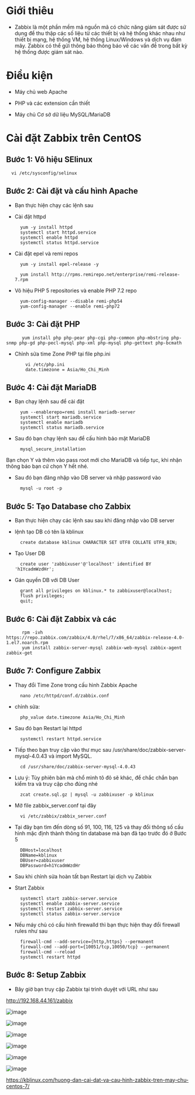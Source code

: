 # Giới thiêu

- Zabbix là một phần mềm mã nguồn mã có chức năng giám sát được sử dụng để thu thập các số liệu từ các thiết bị và hệ thống khác nhau như thiết bị mạng, hệ thống VM, hệ thống Linux/Windows và dịch vụ đám mây. Zabbix có thể gửi thông báo thông báo về các vấn đề trong bất kỳ hệ thống được giám sát nào.

# Điều kiện

- Máy chủ web Apache

- PHP và các extension cần thiết

- Máy chủ Cơ sở dữ liệu MySQL/MariaDB

# Cài đặt Zabbix trên CentOS

## Bước 1: Vô hiệu SElinux

      vi /etc/sysconfig/selinux



## Bước 2: Cài đặt và cấu hình Apache

- Bạn thực hiện chạy các lệnh sau

- Cài đặt httpd

        yum -y install httpd
        systemctl start httpd.service
        systemctl enable httpd
        systemctl status httpd.service
        



- Cài đặt epel và remi repos

        yum -y install epel-release -y

        yum install http://rpms.remirepo.net/enterprise/remi-release-7.rpm
        


- Vô hiệu PHP 5 repositories và enable PHP 7.2 repo

        yum-config-manager --disable remi-php54
        yum-config-manager --enable remi-php72
        
## Bước 3: Cài đặt PHP

          yum install php php-pear php-cgi php-common php-mbstring php-snmp php-gd php-pecl-mysql php-xml php-mysql php-gettext php-bcmath
          


- Chỉnh sửa time Zone PHP tại file php.ini

          vi /etc/php.ini
          date.timezone = Asia/Ho_Chi_Minh

          
## Bước 4: Cài đặt MariaDB

- Bạn chạy lệnh sau để cài đặt

        yum --enablerepo=remi install mariadb-server
        systemctl start mariadb.service
        systemctl enable mariadb
        systemctl status mariadb.service
        


- Sau đó bạn chạy lệnh sau để cấu hình bảo mật MariaDB

        mysql_secure_installation

Bạn chọn Y và thêm vào pass root mới cho MariaDB và tiếp tục, khi nhận thông báo bạn cứ chọn Y hết nhé.



- Sau đó bạn đăng nhập vào DB server và nhập password vào

        mysql -u root -p



## Bước 5: Tạo Database cho Zabbix

- Bạn thực hiện chạy các lệnh sau sau khi đăng nhập vào DB server

- lệnh tạo DB có tên là kblinux

        create database kblinux CHARACTER SET UTF8 COLLATE UTF8_BIN;
        
- Tạo User DB

        create user 'zabbixuser'@'localhost' identified BY 'h1YcadmWzdHr'; 
        
- Gán quyền DB với DB User

        grant all privileges on kblinux.* to zabbixuser@localhost; 
        flush privileges;
        quit;

## Bước 6: Cài đặt Zabbix và các

          rpm -ivh https://repo.zabbix.com/zabbix/4.0/rhel/7/x86_64/zabbix-release-4.0-1.el7.noarch.rpm
          yum install zabbix-server-mysql zabbix-web-mysql zabbix-agent zabbix-get

## Bước 7: Configure Zabbix

- Thay đổi Time Zone trong cấu hình Zabbix Apache

        nano /etc/httpd/conf.d/zabbix.conf

- chỉnh sửa:

        php_value date.timezone Asia/Ho_Chi_Minh
        
- Sau đó bạn Restart lại httpd

        systemctl restart httpd.service

- Tiếp theo bạn truy cập vào thư mục sau /usr/share/doc/zabbix-server-mysql-4.0.43 và import MySQL.

        cd /usr/share/doc/zabbix-server-mysql-4.0.43    

- Lưu ý: Tùy phiên bản mà chổ mình tô đỏ sẽ khác, để chắc chắn bạn kiểm tra và truy cập cho đúng nhé

        zcat create.sql.gz | mysql -u zabbixuser -p kblinux

- Mở file zabbix_server.conf tại đây

        vi /etc/zabbix/zabbix_server.conf

- Tại đây bạn tìm đến dòng số 91, 100, 116, 125 và thay đổi thông số cấu hình mặc định thành thông tin database mà bạn đã tạo trước đó ở Bước 5

        DBHost=localhost
        DBName=kblinux
        DBUser=zabbixuser
        DBPassword=h1YcadmWzdHr

- Sau khi chỉnh sửa hoàn tất bạn Restart lại dịch vụ Zabbix

- Start Zabbix

        systemctl start zabbix-server.service
        systemctl enable zabbix-server.service
        systemctl restart zabbix-server.service
        systemctl status zabbix-server.service


- Nếu máy chủ có cấu hình firewalld thì bạn thực hiện thay đổi firewall rules như sau

        firewall-cmd --add-service={http,https} --permanent
        firewall-cmd --add-port={10051/tcp,10050/tcp} --permanent
        firewall-cmd --reload
        systemctl restart httpd
        
## Bước 8: Setup Zabbix

- Bây giờ bạn truy cập Zabbix tại trình duyệt với URL như sau

http://192.168.44.161/zabbix

![image](https://user-images.githubusercontent.com/95491130/187333530-7c43d716-e901-462e-ae3e-82fe26f2522b.png)

![image](https://user-images.githubusercontent.com/95491130/187333542-b9210e08-e83a-486e-9716-2726edf7376a.png)

![image](https://user-images.githubusercontent.com/95491130/187333559-2072d7ad-984f-4c06-8326-a8f9072a075a.png)

![image](https://user-images.githubusercontent.com/95491130/187333570-73edd576-94a5-4a74-b495-0a6e662a06fb.png)

![image](https://user-images.githubusercontent.com/95491130/187333582-5731061a-529d-4216-8081-63353f6f2d37.png)

![image](https://user-images.githubusercontent.com/95491130/187349957-cb7c3d60-3bba-4713-ab33-6c93d1d25b31.png)



https://kblinux.com/huong-dan-cai-dat-va-cau-hinh-zabbix-tren-may-chu-centos-7/



